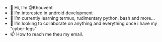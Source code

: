 - 👋 Hi, I’m @Khouveht
- 👀 I’m interested in android development 
- 🌱 I’m currently learning termux, rudimentary python, bash and more...
- 💞️ I’m looking to collaborate on anything and everything once i have my "cyber-legs"
- 📫 How to reach me theu my email.

<!---
Khouveht/Khouveht is a ✨ special ✨ repository because its `README.md` (this file) appears on your GitHub profile.
You can click the Preview link to take a look at your changes.
--->
